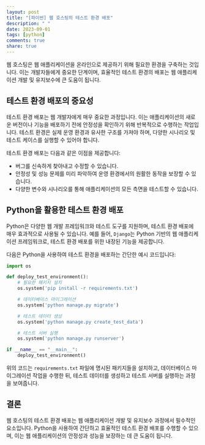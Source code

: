 ```yaml
---
layout: post
title: "[파이썬] 웹 호스팅의 테스트 환경 배포"
description: " "
date: 2023-09-01
tags: [python]
comments: true
share: true
---
```


웹 호스팅은 웹 애플리케이션을 온라인으로 제공하기 위해 필요한 환경을 구축하는 것입니다. 이는 개발자들에게 중요한 단계이며, 효율적인 테스트 환경의 배포는 웹 애플리케이션 개발 및 유지보수에 큰 도움이 됩니다.

## **테스트 환경 배포의 중요성**

테스트 환경 배포는 웹 개발자에게 매우 중요한 과정입니다. 이는 애플리케이션의 새로운 버전이나 기능을 배포하기 전에 안정성을 확인하기 위해 반복적으로 수행하는 작업입니다. 테스트 환경은 실제 운영 환경과 유사한 구조를 가져야 하며, 다양한 시나리오 및 테스트 케이스를 실행할 수 있어야 합니다.

테스트 환경 배포는 다음과 같은 이점을 제공합니다:
- 버그를 신속하게 찾아내고 수정할 수 있습니다.
- 안정성 및 성능 문제를 미리 파악하여 운영 환경에서의 원활한 동작을 보장할 수 있습니다.
- 다양한 변수와 시나리오를 통해 애플리케이션의 모든 측면을 테스트할 수 있습니다.

## **Python을 활용한 테스트 환경 배포**

Python은 다양한 웹 개발 프레임워크와 테스트 도구를 지원하며, 테스트 환경 배포에 매우 효과적으로 사용될 수 있습니다. 예를 들어, `Django`는 Python 기반의 웹 애플리케이션 프레임워크로, 테스트 환경 배포를 위한 내장된 기능을 제공합니다.

다음은 Python을 사용하여 테스트 환경을 배포하는 간단한 예시 코드입니다:

```python
import os

def deploy_test_environment():
    # 필요한 패키지 설치
    os.system('pip install -r requirements.txt')

    # 데이터베이스 마이그레이션
    os.system('python manage.py migrate')

    # 테스트 데이터 생성
    os.system('python manage.py create_test_data')

    # 테스트 서버 실행
    os.system('python manage.py runserver')

if __name__ == "__main__":
    deploy_test_environment()
```

위의 코드는 `requirements.txt` 파일에 명시된 패키지들을 설치하고, 데이터베이스 마이그레이션 작업을 수행한 뒤, 테스트 데이터를 생성하고 테스트 서버를 실행하는 과정을 보여줍니다.

## **결론**

웹 호스팅의 테스트 환경 배포는 웹 애플리케이션 개발 및 유지보수 과정에서 필수적인 요소입니다. Python을 사용하여 간단하고 효율적인 테스트 환경 배포를 수행할 수 있으며, 이는 웹 애플리케이션의 안정성과 성능을 보장하는 데 큰 도움이 됩니다.